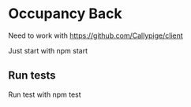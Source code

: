 # Occupancy Back

Need to work with https://github.com/Callypige/client

Just start with npm start

## Run tests
Run test with npm test 
